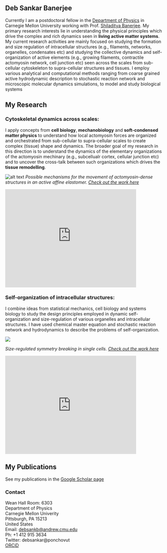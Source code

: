 ## Deb Sankar Banerjee

Currently I am a postdoctoral fellow in the [Department of Physics](https://www.cmu.edu/physics/) in Carnegie Mellon University working with Prof. [Shiladitya Banerjee](https://shiladitya-banerjee.com/). My primary research interests lie in understanding the physical principles which drive the complex and rich dynamics seen in **living active matter systems**. My current research activities are mainly focused on studying the formation and size regulation of intracellular structures (e.g., filaments, networks, organelles, condensates etc) and studying the collective dynamics and self-organization of active elements (e.g., growing filaments, contractile actomyosin network, cell junction etc) seen across the scales from sub-cellular cytoskeleton to supra-cellular structures and tissues. I employ various analytical and computational methods ranging from coarse grained active hydrodynamic description to stochastic reaction network and microscopic molecular dynamics simulations, to model and
study biological systems

## My Research

### Cytoskeletal dynamics across scales:
I apply concepts from **cell biology**, **mechanobiology** and **soft-condensed matter physics** to understand how local actomyosin forces are organized and orchestrated from sub-cellular to supra-cellular scales to create complex (tissue) shape and dynamics. The broader goal of my research in this direction is to understand the dynamics of the elementary organizations of the actomyosin mechinary (e.g., subcellualr cortex, cellular junction etc) and to uncover the cross-talk between such organizations which drives the **tissue remodelling**.

![alt text](https://media.springernature.com/full/springer-static/image/art%3A10.1038%2Fs41467-017-01130-1/MediaObjects/41467_2017_1130_Fig6_HTML.jpg?as=webp)
*Possible mechanisms for the movement of actomyosin-dense structures in an active affine elastomer. [Check out the work here](https://www.nature.com/articles/s41467-017-01130-1)*

<iframe width="420" height="315" src="https://www.youtube.com/embed/3S5A1Zv2W1c" frameborder="0" allowfullscreen></iframe>

### Self-organization of intracellular structures:
I combine ideas from statistical mechanics, cell biology and systems biology to study the design principles employed in dynamic self-organization and size-regulation of various organelles and intracellular structures. I have used chemical master equation and stochastic reaction network and hydrodynamics to describe the problems of self-organization.

<img src="https://www.mdpi.com/cells/cells-09-01646/article_deploy/html/images/cells-09-01646-g003.png" >  

*Size-regulated symmetry breaking in single cells. [Check out the work here](https://www.mdpi.com/2073-4409/9/7/1646)*

<iframe width="420" height="315" src="https://youtu.be/oCbDRSGyCu4" frameborder="0" allowfullscreen></iframe>

## My Publications

See my publications in the [Google Scholar page](https://scholar.google.com/citations?user=jW_aHa8AAAAJ&hl=en)

### Contact
 Wean Hall Room: 6303\
 Department of Physics\
 Carnegie Mellon Univerity\
 Pittsburgh, PA 15213\
 United States\
 Email: debsankb@andrew.cmu.edu\
 Ph: +1 412 915 3634\
 Twitter: debsankar@ponchovut\
 [ORCiD](https://orcid.org/0000-0003-4452-7982)



<!-- Make this page using info from this page [quickstart](https://docs.github.com/en/pages/quickstart)

### Markdown

Markdown is a lightweight and easy-to-use syntax for styling your writing. It includes conventions for

```markdown
Syntax highlighted code block

# Header 1
## Header 2
### Header 3

- Bulleted
- List

1. Numbered
2. List

**Bold** and _Italic_ and `Code` text

[Link](url) and ![Image](src)
```

For more details see [Basic writing and formatting syntax](https://docs.github.com/en/github/writing-on-github/getting-started-with-writing-and-formatting-on-github/basic-writing-and-formatting-syntax).

### Jekyll Themes

Your Pages site will use the layout and styles from the Jekyll theme you have selected in your [repository settings](https://github.com/DebsankarBanerjee/DebsankarBanerjee.github.io/settings/pages). The name of this theme is saved in the Jekyll `_config.yml` configuration file.

### Support or Contact

Having trouble with Pages? Check out our [documentation](https://docs.github.com/categories/github-pages-basics/) or [contact support](https://support.github.com/contact) and we’ll help you sort it out. -->
